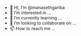 - 👋 Hi, I’m @manasethgariba
- 👀 I’m interested in ...
- 🌱 I’m currently learning ...
- 💞️ I’m looking to collaborate on ...
- 📫 How to reach me ...

<!---
manasethgariba/manasethgariba is a ✨ special ✨ repository because its `README.md` (this file) appears on your GitHub profile.
You can click the Preview link to take a look at your changes.
--->
